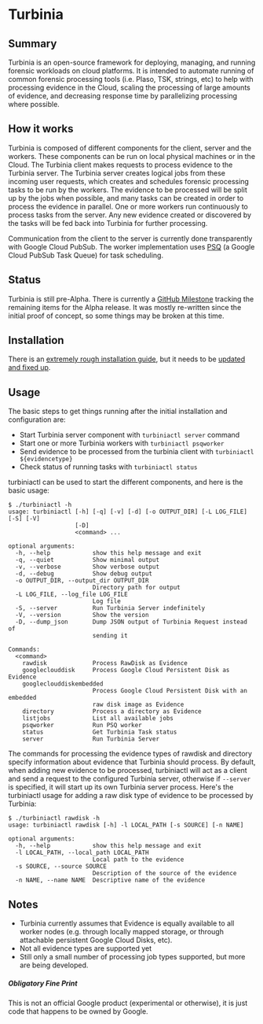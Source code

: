 # Turbinia

## Summary
Turbinia is an open-source framework for deploying, managing, and running forensic workloads on cloud platforms.  It is intended to automate running of common forensic processing tools (i.e. Plaso, TSK, strings, etc) to help with processing evidence in the Cloud, scaling the processing of large amounts of evidence, and decreasing response time by parallelizing processing where possible.

## How it works
Turbinia is composed of different components for the client, server and the workers.  These components can be run on local physical machines or in the Cloud.  The Turbinia client makes requests to process evidence to the Turbinia server.  The Turbinia server creates logical jobs from these incoming user requests, which creates and schedules forensic processing tasks to be run by the workers.  The evidence to be processed will be split up by the jobs when possible, and many tasks can be created in order to process the evidence in parallel.  One or more workers run continuously to process tasks from the server.  Any new evidence created or discovered by the tasks will be fed back into Turbinia for further processing.

Communication from the client to the server is currently done transparently with Google Cloud PubSub.  The worker implementation uses [PSQ](https://github.com/GoogleCloudPlatform/psq) (a Google Cloud PubSub Task Queue) for task scheduling.

## Status
Turbinia is still pre-Alpha.  There is currently a [GitHub Milestone](https://github.com/google/turbinia/milestone/1) tracking the remaining items for the Alpha release.  It was mostly re-written since the initial proof of concept, so some things may be broken at this time.

## Installation
There is an [extremely rough installation guide](docs/install.md), but it needs to be [updated and fixed up](https://github.com/google/turbinia/issues/23).

## Usage
The basic steps to get things running after the initial installation and configuration are:
* Start Turbinia server component with ```turbiniactl server``` command
* Start one or more Turbinia workers with ```turbiniactl psqworker```
* Send evidence to be processed from the turbinia client with ```turbiniactl ${evidencetype}```
* Check status of running tasks with ```turbiniactl status```

turbiniactl can be used to start the different components, and here is the basic usage:
```
$ ./turbiniactl -h
usage: turbiniactl [-h] [-q] [-v] [-d] [-o OUTPUT_DIR] [-L LOG_FILE] [-S] [-V]
                   [-D]
                   <command> ...

optional arguments:
  -h, --help            show this help message and exit
  -q, --quiet           Show minimal output
  -v, --verbose         Show verbose output
  -d, --debug           Show debug output
  -o OUTPUT_DIR, --output_dir OUTPUT_DIR
                        Directory path for output
  -L LOG_FILE, --log_file LOG_FILE
                        Log file
  -S, --server          Run Turbinia Server indefinitely
  -V, --version         Show the version
  -D, --dump_json       Dump JSON output of Turbinia Request instead of
                        sending it

Commands:
  <command>
    rawdisk             Process RawDisk as Evidence
    googleclouddisk     Process Google Cloud Persistent Disk as Evidence
    googleclouddiskembedded
                        Process Google Cloud Persistent Disk with an embedded
                        raw disk image as Evidence
    directory           Process a directory as Evidence
    listjobs            List all available jobs
    psqworker           Run PSQ worker
    status              Get Turbinia Task status
    server              Run Turbinia Server
```

The commands for processing the evidence types of rawdisk and directory specify information about evidence that Turbinia should process. By default, when adding new evidence to be processed, turbiniactl will act as a client and send a request to the configured Turbinia server, otherwise if ```--server``` is specified, it will start up its own Turbinia server process.  Here's the turbiniactl usage for adding a raw disk type of evidence to be processed by Turbinia:
```
$ ./turbiniactl rawdisk -h
usage: turbiniactl rawdisk [-h] -l LOCAL_PATH [-s SOURCE] [-n NAME]

optional arguments:
  -h, --help            show this help message and exit
  -l LOCAL_PATH, --local_path LOCAL_PATH
                        Local path to the evidence
  -s SOURCE, --source SOURCE
                        Description of the source of the evidence
  -n NAME, --name NAME  Descriptive name of the evidence
```

## Notes
* Turbinia currently assumes that Evidence is equally available to all worker nodes (e.g. through locally mapped storage, or through attachable persistent Google Cloud Disks, etc).
* Not all evidence types are supported yet
* Still only a small number of processing job types supported, but more are being developed.

##### Obligatory Fine Print
This is not an official Google product (experimental or otherwise), it is just code that happens to be owned by Google.
